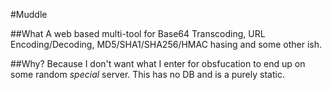 #Muddle


##What
A web based multi-tool for Base64 Transcoding, URL Encoding/Decoding, MD5/SHA1/SHA256/HMAC hasing and some other ish.

##Why?
Because I don't want what I enter for obsfucation to end up on some random _special_ server. This has no DB and is a purely static.